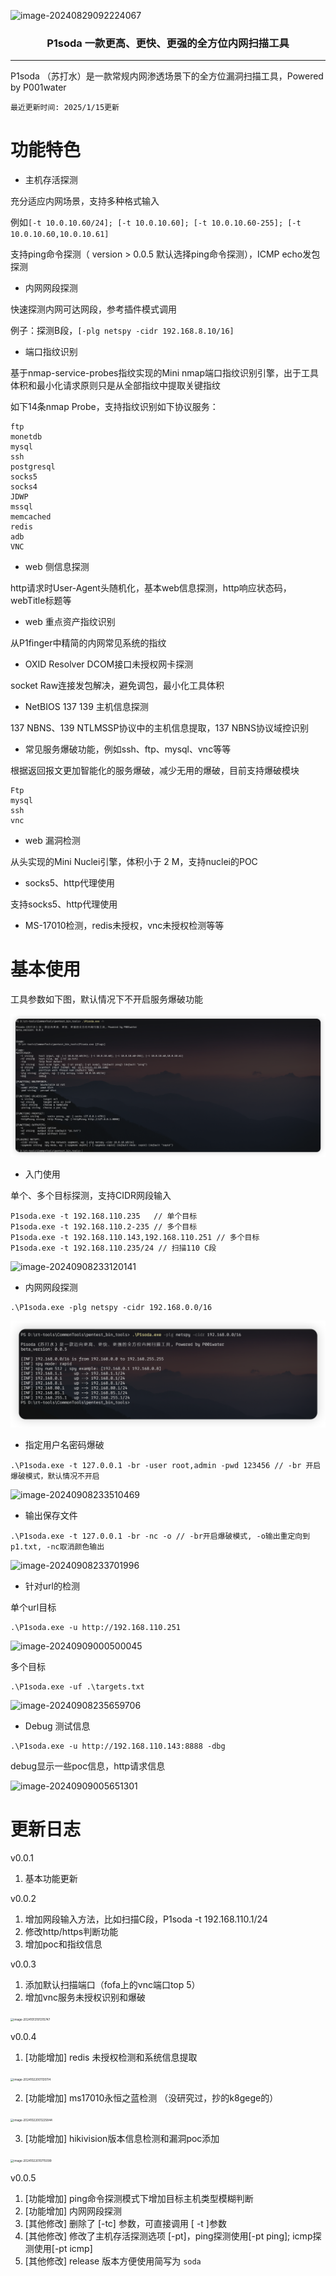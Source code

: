 ![image-20240829092224067](./img/image-20240829092224067.png)

<h3 align="center">P1soda 一款更高、更快、更强的全方位内网扫描工具</h3>

---



P1soda （苏打水）是一款常规内网渗透场景下的全方位漏洞扫描工具，Powered by P001water

`最近更新时间: 2025/1/15更新`



# 功能特色

* 主机存活探测

充分适应内网场景，支持多种格式输入

例如`[-t 10.0.10.60/24]; [-t 10.0.10.60]; [-t 10.0.10.60-255]; [-t 10.0.10.60,10.0.10.61]`

支持ping命令探测（ version > 0.0.5 默认选择ping命令探测），ICMP echo发包探测

* 内网网段探测

快速探测内网可达网段，参考插件模式调用

例子：探测B段，`[-plg netspy -cidr 192.168.8.10/16]`

* 端口指纹识别

基于nmap-service-probes指纹实现的Mini nmap端口指纹识别引擎，出于工具体积和最小化请求原则只是从全部指纹中提取关键指纹

如下14条nmap Probe，支持指纹识别如下协议服务：

```
ftp
monetdb
mysql
ssh
postgresql
socks5
socks4
JDWP
mssql
memcached
redis
adb
VNC
```

* web 侧信息探测

http请求时User-Agent头随机化，基本web信息探测，http响应状态码，webTitle标题等

* web 重点资产指纹识别

从P1finger中精简的内网常见系统的指纹

* OXID Resolver DCOM接口未授权网卡探测

socket Raw连接发包解决，避免调包，最小化工具体积

* NetBIOS 137 139 主机信息探测

137 NBNS、139 NTLMSSP协议中的主机信息提取，137 NBNS协议域控识别

* 常见服务爆破功能，例如ssh、ftp、mysql、vnc等等

根据返回报文更加智能化的服务爆破，减少无用的爆破，目前支持爆破模块

```
Ftp
mysql
ssh
vnc
```

* web 漏洞检测

从头实现的Mini Nuclei引擎，体积小于 2 M，支持nuclei的POC

* socks5、http代理使用

支持socks5、http代理使用

* MS-17010检测，redis未授权，vnc未授权检测等等



# 基本使用

工具参数如下图，默认情况下不开启服务爆破功能

![image-20250115172430938](./img/image-20250115172430938.png)

* 入门使用

单个、多个目标探测，支持CIDR网段输入

```
P1soda.exe -t 192.168.110.235 	// 单个目标
P1soda.exe -t 192.168.110.2-235 // 多个目标
P1soda.exe -t 192.168.110.143,192.168.110.251 // 多个目标
P1soda.exe -t 192.168.110.235/24 // 扫描110 C段
```

![image-20240908233120141](./img/image-20240908233120141.png)

* 内网网段探测

```
.\P1soda.exe -plg netspy -cidr 192.168.0.0/16
```

![image-20250115164812928](./img/image-20250115164812928.png)

* 指定用户名密码爆破

```
.\P1soda.exe -t 127.0.0.1 -br -user root,admin -pwd 123456 // -br 开启爆破模式，默认情况不开启
```

![image-20240908233510469](./img/image-20240908233510469.png)

* 输出保存文件

```
.\P1soda.exe -t 127.0.0.1 -br -nc -o // -br开启爆破模式, -o输出重定向到p1.txt, -nc取消颜色输出
```

![image-20240908233701996](./img/image-20240908233701996.png)

* 针对url的检测

单个url目标

```
.\P1soda.exe -u http://192.168.110.251
```

![image-20240909000500045](./img/image-20240909000500045.png)

多个目标

```
.\P1soda.exe -uf .\targets.txt
```

![image-20240908235659706](./img/image-20240908235659706.png)

* Debug 测试信息

```
.\P1soda.exe -u http://192.168.110.143:8888 -dbg
```

debug显示一些poc信息，http请求信息

![image-20240909005651301](./img/image-20240909005651301.png)



# 更新日志



v0.0.1

1. 基本功能更新

v0.0.2

1. 增加网段输入方法，比如扫描C段，P1soda -t 192.168.110.1/24
2. 修改http/https判断功能
3. 增加poc和指纹信息

v0.0.3

1. 添加默认扫描端口（fofa上的vnc端口top 5）
2. 增加vnc服务未授权识别和爆破

<img src="./img/image-20241013191315747.png" alt="image-20241013191315747" style="zoom: 33%;" />

v0.0.4

1. [功能增加] redis 未授权检测和系统信息提取

<img src="./img/image-20241022001135114.png" alt="image-20241022001135114" style="zoom:33%;" />

2. [功能增加] ms17010永恒之蓝检测 （没研究过，抄的k8gege的）

<img src="./img/image-20241022001225844.png" alt="image-20241022001225844" style="zoom:33%;" />

3. [功能增加] hikivision版本信息检测和漏洞poc添加

<img src="./img/image-20241022010715099.png" alt="image-20241022010715099" style="zoom:33%;" />

v0.0.5

1. [功能增加] ping命令探测模式下增加目标主机类型模糊判断
2. [功能增加] 内网网段探测
3. [其他修改] 删除了 [-tc] 参数，可直接调用 [ -t ]参数
4. [其他修改] 修改了主机存活探测选项 [-pt]，ping探测使用[-pt ping]; icmp探测使用[-pt icmp]
5. [其他修改] release 版本方便使用简写为 `soda`

